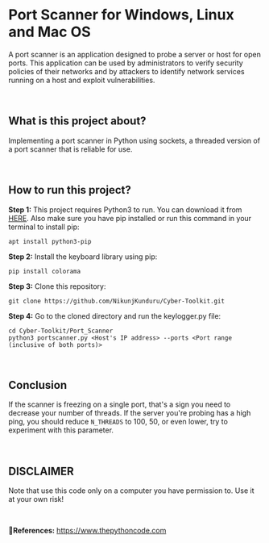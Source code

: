 # Port Scanner for Windows, Linux and Mac OS
A port scanner is an application designed to probe a server or host for open ports. This application can be used by administrators to verify security policies of their networks and by attackers to identify network services running on a host and exploit vulnerabilities. 

&nbsp;
## What is this project about?
Implementing a port scanner in Python using sockets, a threaded version of a port scanner that is reliable for use.

&nbsp;
## How to run this project?
**Step 1:** 
This project requires Python3 to run. You can download it from [HERE](https://www.python.org/downloads/). Also make sure you have pip installed or run this command in your terminal to install pip:
    
    apt install python3-pip

**Step 2:**
Install the keyboard library using pip:
    
    pip install colorama

**Step 3:**
Clone this repository:
    
    git clone https://github.com/NikunjKunduru/Cyber-Toolkit.git

**Step 4:**
Go to the cloned directory and run the keylogger.py file:
    
    cd Cyber-Toolkit/Port_Scanner
    python3 portscanner.py <Host's IP address> --ports <Port range (inclusive of both ports)> 

&nbsp;
## Conclusion
If the scanner is freezing on a single port, that's a sign you need to decrease your number of threads. If the server you're probing has a high ping, you should reduce `N_THREADS` to 100, 50, or even lower, try to experiment with this parameter.

&nbsp;
## DISCLAIMER 
Note that use this code only on a computer you have permission to. Use it at your own risk!

<br />

🤖**References:** https://www.thepythoncode.com

